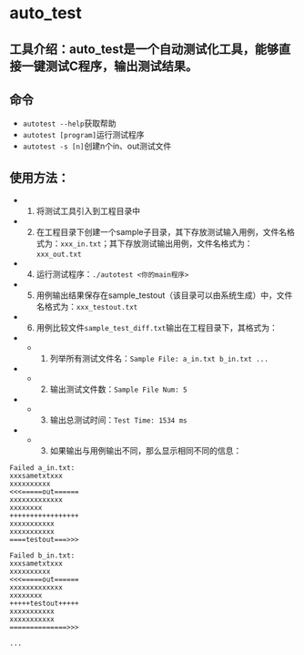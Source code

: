 # auto_test

## 工具介绍：auto_test是一个自动测试化工具，能够直接一键测试C程序，输出测试结果。
## 命令
+ `autotest --help`获取帮助
+ `autotest [program]`运行测试程序
+ `autotest -s [n]`创建n个in、out测试文件
## 使用方法：
+ 1. 将测试工具引入到工程目录中
+ 2. 在工程目录下创建一个sample子目录，其下存放测试输入用例，文件名格式为：`xxx_in.txt`；其下存放测试输出用例，文件名格式为：`xxx_out.txt`
+ 4. 运行测试程序：`./autotest <你的main程序>`
+ 5. 用例输出结果保存在sample_testout（该目录可以由系统生成）中，文件名格式为：`xxx_testout.txt`
+ 6. 用例比较文件`sample_test_diff.txt`输出在工程目录下，其格式为：
+ + 1. 列举所有测试文件名：`Sample File: a_in.txt b_in.txt ...`
+ + 2. 输出测试文件数：`Sample File Num: 5`
+ + 3. 输出总测试时间：`Test Time: 1534 ms`
+ + 3. 如果输出与用例输出不同，那么显示相同不同的信息：
```
Failed a_in.txt:
xxxsametxtxxx
xxxxxxxxxx
<<<=====out======
xxxxxxxxxxxxx
xxxxxxxx
+++++++++++++++++
xxxxxxxxxxx
xxxxxxxxxxx
====testout===>>>

Failed b_in.txt:
xxxsametxtxxx
xxxxxxxxxx
<<<=====out======
xxxxxxxxxxxxx
xxxxxxxx
+++++testout+++++
xxxxxxxxxxx
xxxxxxxxxxx
==============>>>

...
```